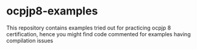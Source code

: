 # ocpjp8-examples
This repository contains examples tried out for practicing ocpjp 8 certification, hence you might find code commented for examples having compilation issues
